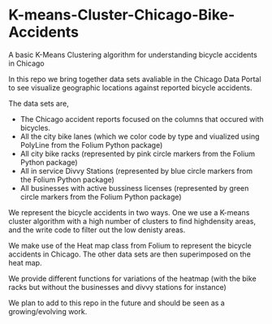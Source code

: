 # K-means-Cluster-Chicago-Bike-Accidents
A basic K-Means Clustering algorithm for understanding bicycle accidents in Chicago

In this repo we bring together data sets avaliable in the Chicago Data Portal to see visualize geographic locations against reported bicycle accidents. 

The data sets are,

- The Chicago accident reports focused on the columns that occured with bicycles.
- All the city bike lanes (which we color code by type and viualized using PolyLine from the Folium Python package)
- All city bike racks (represented by pink circle markers from the Folium Python package)
- All in service Divvy Stations (represented by blue circle markers from the Folium Python package)
- All businesses with active bussiness licenses (represented by green circle markers from the Folium Python package)

We represent the bicycle accidents in two ways. One we use a K-means cluster algorithm with a high number of clusters to find highdensity areas, and
the write code to filter out the low denisty areas. 

We make use of the Heat map class from Folium to represent the bicycle accidents in Chicago. The other data sets are then superimposed on the heat map.

We provide different functions for variations of the heatmap (with the bike racks but without the businesses and divvy stations for instance) 

We plan to add to this repo in the future and should be seen as a growing/evolving work. 
